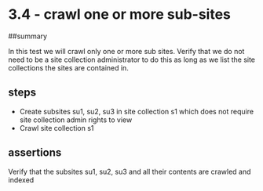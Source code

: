 # 3.4 - crawl one or more sub-sites

##summary 

In this test we will crawl only one or more sub sites. Verify that we do not need to be a site collection administrator to do this as long as we list the site collections the sites are contained in.

## steps

  * Create subsites su1, su2, su3 in site collection s1 which does not require site collection admin rights to view
  * Crawl site collection s1 
  
## assertions

Verify that the subsites su1, su2, su3 and all their contents are crawled and indexed
